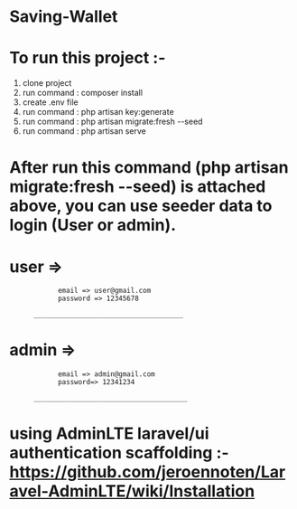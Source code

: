 # Saving-Wallet

 # To run this project :- 
   1. clone project
   2. run command : composer install
   3. create .env file
   4. run command : php artisan key:generate
   5. run command : php artisan migrate:fresh --seed
   6. run command : php artisan serve

# After run this command (php artisan migrate:fresh --seed) is attached above, you can use seeder data to login (User or admin).
# user =>
                email => user@gmail.com
                password => 12345678
                
          _____________________________________
            
# admin =>  
                email => admin@gmail.com
                password=> 12341234
                
          ______________________________________
          
# using AdminLTE laravel/ui authentication scaffolding  :-  https://github.com/jeroennoten/Laravel-AdminLTE/wiki/Installation    
          
          
